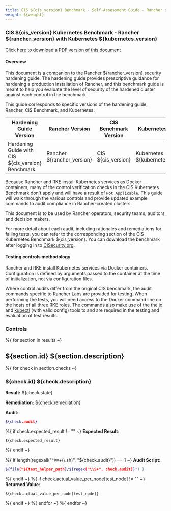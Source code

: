 ```yaml
---
title: CIS ${cis_version} Benchmark - Self-Assessment Guide - Rancher ${rancher_version}
weight: ${weight}
---
```


### CIS ${cis_version} Kubernetes Benchmark - Rancher ${rancher_version} with Kubernetes ${kubernetes_version}

[Click here to download a PDF version of this document](https://releases.rancher.com/documents/security/2.5/Rancher_1.6_Benchmark_Assessment.pdf)

#### Overview

This document is a companion to the Rancher ${rancher_version} security hardening guide. The hardening guide provides prescriptive guidance for hardening a production installation of Rancher, and this benchmark guide is meant to help you evaluate the level of security of the hardened cluster against each control in the benchmark.

This guide corresponds to specific versions of the hardening guide, Rancher, CIS Benchmark, and Kubernetes:

Hardening Guide Version | Rancher Version | CIS Benchmark Version |  Kubernetes Version
---------------------------|----------|---------|-------
Hardening Guide with CIS ${cis_version} Benchmark | Rancher ${rancher_version} | CIS ${cis_version}| Kubernetes ${kubernetes_version}

Because Rancher and RKE install Kubernetes services as Docker containers, many of the control verification checks in the CIS Kubernetes Benchmark don't apply and will have a result of `Not Applicable`. This guide will walk through the various controls and provide updated example commands to audit compliance in Rancher-created clusters.

This document is to be used by Rancher operators, security teams, auditors and decision makers.

For more detail about each audit, including rationales and remediations for failing tests, you can refer to the corresponding section of the CIS Kubernetes Benchmark ${cis_version}. You can download the benchmark after logging in to [CISecurity.org]( https://www.cisecurity.org/benchmark/kubernetes/).

#### Testing controls methodology

Rancher and RKE install Kubernetes services via Docker containers. Configuration is defined by arguments passed to the container at the time of initialization, not via configuration files.

Where control audits differ from the original CIS benchmark, the audit commands specific to Rancher Labs are provided for testing.
When performing the tests, you will need access to the Docker command line on the hosts of all three RKE roles. The commands also make use of the the [jq](https://stedolan.github.io/jq/) and [kubectl](https://kubernetes.io/docs/tasks/tools/install-kubectl/) (with valid config) tools to and are required in the testing and evaluation of test results.

### Controls

%{ for section in results ~}
## ${section.id} ${section.description}
%{ for check in section.checks ~}
### ${check.id} ${check.description}

**Result:** ${check.state}

**Remediation:**
${check.remediation}

**Audit:**

```bash
${check.audit}
```

%{ if check.expected_result != "" ~}
**Expected Result**:

```console
${check.expected_result}
```
%{ endif ~}

%{ if length(regexall("^\\w+(\\.sh)", "${check.audit}")) == 1 ~}
**Audit Script:**
```bash
${file("${test_helper_path}/${regex("\\S+", check.audit)}") }
```
%{ endif ~}
%{ if check.actual_value_per_node[test_node] != "" ~}
**Returned Value**:

```console
${check.actual_value_per_node[test_node]}
```
%{ endif ~}
%{ endfor ~}
%{ endfor ~}